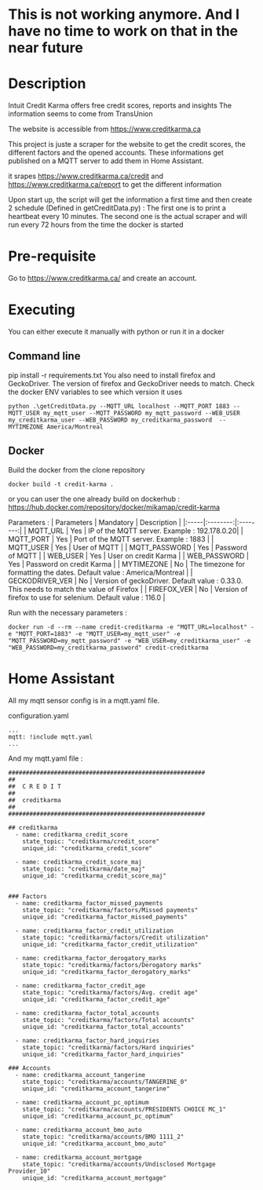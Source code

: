 # This is not working anymore.  And I have no time to work on that in the near future

# Description
Intuit Credit Karma offers free credit scores, reports and insights
The information seems to come from TransUnion

The website is accessible from https://www.creditkarma.ca


This project is juste a scraper for the website to get the credit scores, the different factors and the opened accounts.  These informations get published on a MQTT server to add them in Home Assistant.

it srapes https://www.creditkarma.ca/credit and https://www.creditkarma.ca/report to get the different information


Upon start up, the script will get the information a first time and then create 2 schedule (Defined in getCreditData.py) :
The first one is to print a heartbeat every 10 minutes.
The second one is the actual scraper and will run every 72 hours from the time the docker is started


# Pre-requisite
Go to https://www.creditkarma.ca/ and create an account.


# Executing
You can either execute it manually with python or run it in a docker


## Command line
pip install -r requirements.txt
You also need to install firefox and GeckoDriver.
The version of firefox and GeckoDriver needs to match.  Check the docker ENV variables to see which version it uses


```
python .\getCreditData.py --MQTT_URL localhost --MQTT_PORT 1883 --MQTT_USER my_mqtt_user --MQTT_PASSWORD my_mqtt_password --WEB_USER my_creditkarma_user --WEB_PASSWORD my_creditkarma_password  --MYTIMEZONE America/Montreal
```


## Docker
Build the docker from the clone repository
```
docker build -t credit-karma .
```

or you can user the one already build on dockerhub : https://hub.docker.com/repository/docker/mikamap/credit-karma

Parameters : 
| Parameters | Mandatory |  Description |
|:-----|:--------:|:--------:|
| MQTT_URL   | Yes | IP of the MQTT server.  Example : 192.178.0.20|
| MQTT_PORT   | Yes |  Port of the MQTT server.  Example : 1883  |
| MQTT_USER   | Yes | User of MQTT |
| MQTT_PASSWORD | Yes  | Password of MQTT |
| WEB_USER   | Yes | User on credit Karma |
| WEB_PASSWORD | Yes  | Password on credit Karma |
| MYTIMEZONE | No  | The timezone for formatting the dates.  Default value : America/Montreal |
| GECKODRIVER_VER | No  | Version of geckoDriver.  Default value : 0.33.0.  This needs to match the value of Firefox |
| FIREFOX_VER | No  | Version of firefox to use for selenium.  Default value : 116.0 |



Run with the necessary parameters : 
```
docker run -d --rm --name credit-creditkarma -e "MQTT_URL=localhost" -e "MQTT_PORT=1883" -e "MQTT_USER=my_mqtt_user" -e "MQTT_PASSWORD=my_mqtt_password" -e "WEB_USER=my_creditkarma_user" -e "WEB_PASSWORD=my_creditkarma_password" credit-creditkarma
```



# Home Assistant

All my mqtt sensor config is in a mqtt.yaml file.

configuration.yaml
```
...
mqtt: !include mqtt.yaml
...
```


And my mqtt.yaml file : 
```
########################################################
##
##  C R E D I T 
##
##  creditkarma
##
########################################################

## creditkarma
  - name: creditkarma_credit_score
    state_topic: "creditkarma/credit_score"
    unique_id: "creditkarma_credit_score"

  - name: creditkarma_credit_score_maj
    state_topic: "creditkarma/date_maj"
    unique_id: "creditkarma_credit_score_maj"


### Factors
  - name: creditkarma_factor_missed_payments
    state_topic: "creditkarma/factors/Missed payments"
    unique_id: "creditkarma_factor_missed_payments"

  - name: creditkarma_factor_credit_utilization
    state_topic: "creditkarma/factors/Credit utilization"
    unique_id: "creditkarma_factor_credit_utilization"
    
  - name: creditkarma_factor_derogatory_marks
    state_topic: "creditkarma/factors/Derogatory marks"
    unique_id: "creditkarma_factor_derogatory_marks"

  - name: creditkarma_factor_credit_age
    state_topic: "creditkarma/factors/Avg. credit age"
    unique_id: "creditkarma_factor_credit_age"

  - name: creditkarma_factor_total_accounts
    state_topic: "creditkarma/factors/Total accounts"
    unique_id: "creditkarma_factor_total_accounts"

  - name: creditkarma_factor_hard_inquiries
    state_topic: "creditkarma/factors/Hard inquiries"
    unique_id: "creditkarma_factor_hard_inquiries"

### Accounts
  - name: creditkarma_account_tangerine
    state_topic: "creditkarma/accounts/TANGERINE_0"
    unique_id: "creditkarma_account_tangerine"

  - name: creditkarma_account_pc_optimum
    state_topic: "creditkarma/accounts/PRESIDENTS CHOICE MC_1"
    unique_id: "creditkarma_account_pc_optimum"

  - name: creditkarma_account_bmo_auto
    state_topic: "creditkarma/accounts/BMO 1111_2"
    unique_id: "creditkarma_account_bmo_auto"

  - name: creditkarma_account_mortgage
    state_topic: "creditkarma/accounts/Undisclosed Mortgage Provider_10"
    unique_id: "creditkarma_account_mortgage"
```
